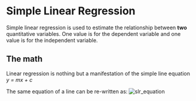 # Simple Linear Regression

Simple linear regression is used to estimate the relationship between **two** quantitative variables. One value is for the dependent variable and one value is for the independent variable.  

## The math 
Linear regression is nothing but a manifestation of the simple line equation  
*y = mx + c*  

The same equation of a line can be re-written as:
![slr_equation](https://sds-platform-private.s3-us-east-2.amazonaws.com/uploads/36_blog_image_1.png)  

